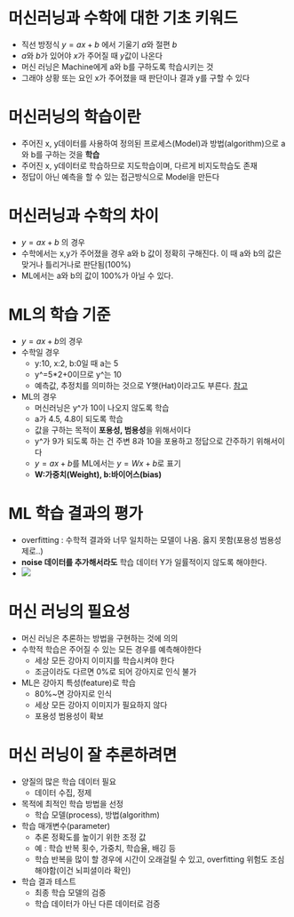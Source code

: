 # 머신러닝과 수학에 대한 기초 키워드
- 직선 방정식 $y=ax+b$ 에서 기울기 $a$와 절편 $b$
- $a$와 $b$가 있어야 $x$가 주어질 때 $y$값이 나온다
- 머신 러닝은 Machine에게 a와 b를 구하도록 학습시키는 것
- 그래야 상황 또는 요인 x가 주어졌을 때 판단이나 결과 y를 구할 수 있다

# 머신러닝의 학습이란
- 주어진 x, y데이터를 사용하여 정의된 프로세스(Model)과 방법(algorithm)으로 a와 b를 구하는 것을 **학습**
- 주어진 x, y데이터로 학습하므로 지도학습이며, 다르게 비지도학습도 존재
- 정답이 아닌 예측을 할 수 있는 접근방식으로 Model을 만든다

# 머신러닝과 수학의 차이
- $y = ax + b$ 의 경우
- 수학에서는 x,y가 주어졌을 경우 a와 b 값이 정확히 구해진다. 이 때 a와 b의 값은 맞거나 틀리거나로 판단됨(100%)
- ML에서는 a와 b의 값이 100%가 아닐 수 있다.

# ML의 학습 기준
- $y = ax + b$의 경우
- 수학일 경우
    - y:10, x:2, b:0일 때 a는 5
    - y^=5*2+0이므로 y^는 10
    - 예측값, 추정치를 의미하는 것으로 Y햇(Hat)이라고도 부른다. [참고](https://m.blog.naver.com/soulfree90/50173109418)
- ML의 경우
    - 머신러닝은 y^가 10이 나오지 않도록 학습
    - a가 4.5, 4.8이 되도록 학습
    - 값을 구하는 목적이 **포용성, 범용성**을 위해서이다
    - y^가 9가 되도록 하는 건 주변 8과 10을 포용하고 정답으로 간주하기 위해서이다
    - $y = ax+b$를 ML에서는 $y=Wx+b$로 표기
    - **W:가중치(Weight), b:바이어스(bias)**

# ML 학습 결과의 평가
- overfitting : 수학적 결과와 너무 일치하는 모델이 나옴. 옳지 못함(포용성 범용성 제로..)
- **noise 데이터를 추가해서라도** 학습 데이터 Y가 일률적이지 않도록 해야한다.
- ![](https://cdn-images-1.medium.com/max/800/1*_7OPgojau8hkiPUiHoGK_w.png)

# 머신 러닝의 필요성
- 머신 러닝은 추론하는 방법을 구현하는 것에 의의
- 수학적 학습은 주어질 수 있는 모든 경우를 예측해야한다
    - 세상 모든 강아지 이미지를 학습시켜야 한다
    - 조금이라도 다르면 0%로 되어 강아지로 인식 불가
- ML은 강아지 특성(feature)로 학습
    - 80%~면 강아지로 인식
    - 세상 모든 강아지 이미지가 필요하지 않다
    - 포용성 범용성이 확보

# 머신 러닝이 잘 추론하려면
- 양질의 많은 학습 데이터 필요
    - 데이터 수집, 정제
- 목적에 최적인 학습 방법을 선정
    - 학습 모델(process), 방법(algorithm)
- 학습 매개변수(parameter)
    - 추론 정확도를 높이기 위한 조정 값
    - 예 : 학습 반복 횟수, 가중치, 학습율, 배깅 등
    - 학습 반복을 많이 할 경우에 시간이 오래걸릴 수 있고, overfitting 위험도 조심해야함(이건 뇌피셜이라 확인)
- 학습 결과 테스트
    - 최종 학습 모델의 검증
    - 학습 데이터가 아닌 다른 데이터로 검증